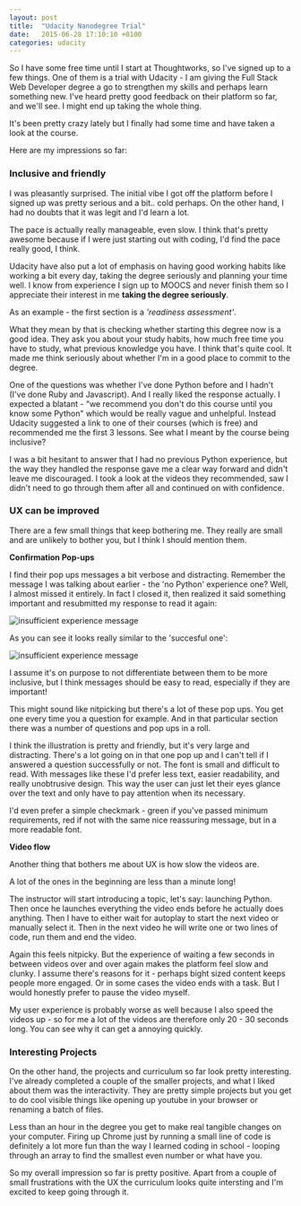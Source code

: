 ```yaml
---
layout: post
title:  "Udacity Nanodegree Trial"
date:   2015-06-28 17:10:10 +0100
categories: udacity
---
```


So I have some free time until I start at Thoughtworks, so I've signed up to a few things. One of them is a trial with Udacity - I am giving the Full Stack Web Developer degree a go to strengthen my skills and perhaps learn something new. I've heard pretty good feedback on their platform so far, and we'll see. I might end up taking the whole thing.

It's been pretty crazy lately but I finally had some time and have taken a look at the course.

Here are my impressions so far:

### **Inclusive and friendly**

I was pleasantly surprised. The initial vibe I got off the platform before I signed up was pretty serious and a bit.. cold perhaps. On the other hand, I had no doubts that it was legit and I'd learn a lot.

The pace is actually really manageable, even slow. I think that's pretty awesome because if I were just starting out with coding, I'd find the pace really good, I think.

Udacity have also put a lot of emphasis on having good working habits like working a bit every day, taking the degree seriously and planning your time well. I know from experience I sign up to MOOCS and never finish them so I appreciate their interest in me **taking the degree seriously**.

As an example - the first section is a _'readiness assessment'_.

What they mean by that is checking whether starting this degree now is a good idea. They ask you about your study habits, how much free time you have to study, what previous knowledge you have. I think that's quite cool. It made me think seriously about whether I'm in a good place to commit to the degree.

One of the questions was whether I've done Python before and I hadn't (I've done Ruby and Javascript). And I really liked the response actually. I expected a blatant - "we recommend you don't do this course until you know some Python" which would be really vague and unhelpful. Instead Udacity suggested a link to one of their courses (which is free) and recommended me the first 3 lessons. See what I meant by the course being inclusive?

I was a bit hesitant to answer that I had no previous Python experience, but the way they handled the response gave me a clear way forward and didn't leave me discouraged. I took a look at the videos they recommended, saw I didn't need to go through them after all and continued on with confidence.

### **UX can be improved**

There are a few small things that keep bothering me. They really are small and are unlikely to bother you, but I think I should mention them.


**Confirmation Pop-ups**

 I find their pop ups messages a bit verbose and distracting. Remember the message I was talking about earlier - the 'no Python' experience one? Well, I almost missed it entirely. In fact I closed it, then realized it said something important and resubmitted my response to read it again:

![insufficient experience message](http://i.imgur.com/qdK70ZI.png)

As you can see it looks really similar to the 'succesful one':

![insufficient experience message](http://i.imgur.com/iiX1APF.png)

I assume it's on purpose to not differentiate between them to be more inclusive, but I think messages should be easy to read, especially if they are important!

This might sound like nitpicking but there's a lot of these pop ups. You get one every time you a question for example. And in that particular section there was a number of questions and pop ups in a roll.

I think the illustration is pretty and friendly, but it's very large and distracting. There's a lot going on in that one pop up and I can't tell if I answered a question successfully or not. The font is small and difficult to read. With messages like these I'd prefer less text, easier readability, and really unobtrusive design. This way the user can just let their eyes glance over the text and only have to pay attention when its necessary.

I'd even prefer a simple checkmark - green if you've passed minimum requirements, red if not with the same nice reassuring message, but in a more readable font.

**Video flow**

Another thing that bothers me about UX is how slow the videos are.

A lot of the ones in the beginning are less than a minute long!

The instructor will start introducing a topic, let's say: launching Python. Then once he launches everything the video ends before he actually does anything. Then I have to either wait for autoplay to start the next video or manually select it. Then in the next video he will write one or two lines of code, run them and end the video.

Again this feels nitpicky. But the experience of waiting a few seconds in between videos over and over again makes the platform feel slow and clunky. I assume there's reasons for it - perhaps bight sized content keeps people more engaged. Or in some cases the video ends with a task. But I would honestly prefer to pause the video myself.

My user experience is probably worse as well because I also speed the videos up - so for me a lot of the videos are therefore only 20 - 30 seconds long. You can see why it can get a annoying quickly.

### **Interesting Projects**

On the other hand, the projects and curriculum so far look pretty interesting. I've already completed a couple of the smaller projects, and what I liked about them was the interactivity. They are pretty simple projects but you get to do cool visible things like opening up youtube in your browser or renaming a batch of files.

Less than an hour in the degree you get to make real tangible changes on your computer. Firing up Chrome just by running a small line of code is definitely a lot more fun than the way I learned coding in school - looping through an array to find the smallest even number or what have you.

So my overall impression so far is pretty positive. Apart from a couple of small frustrations with the UX the curriculum looks quite intersting and I'm excited to keep going through it.
